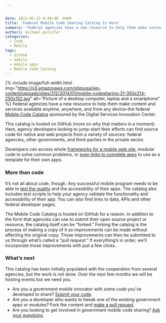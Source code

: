 ```yaml
---


date: 2013-05-13 6:49:40 -0400
title: 'Federal Mobile Code Sharing Catalog Is Here'
summary: 'Federal agencies have a new resource to help them make content and services available anytime, anywhere, and from any device&amp;#8211;the federal&nbsp;Mobile Code Catalog&nbsp;sponsored by the Digital Services Innovation Center. This catalog is hosted on GitHub (more on why that matters in a moment). Here,'
authors: michael-pulsifer
categories:
  - Code
  - Mobile
tags:
  - GitHub
  - mobile
  - mobile apps
  - Mobile Code Catalog
---
```


{% include image/full-width.html img="https://s3.amazonaws.com/sitesusa/wp-content/uploads/sites/212/2014/01/mobile-codesharing-21-350x214-250x152.jpg" alt="Picture of a desktop computer, laptop and a smartphone" %}
Federal agencies have a new resource to help them make content and services available anytime, anywhere, and from any device&#8211;the federal [Mobile Code Catalog](http://gsa.github.io/Mobile-Code-Catalog) sponsored by the Digital Services Innovation Center.

This catalog is hosted on GitHub (more on why that matters in a moment). Here, agency developers looking to jump-start their efforts can find source code for native and web projects from a variety of sources: federal agencies, other governments, and third-parties in the private sector.

Developers can access whole [frameworks for a mobile web site](http://gsa.github.io/Mobile-Code-Catalog/web_html.html), modular code to solve common problems, or [even links to complete apps](https://github.com/whitehouse/wh-app-ios) to use as a template for their own apps.

### More than code

It’s not all about code, though. Any successful mobile program needs to be able to [test the quality](http://gsa.github.io/Mobile-Code-Catalog/testing.html) and the accessibility of their apps.  The catalog also includes  test scripts to help your agency validate the functionality and accessibility of their app.  You can also find links to data, APIs and other federal developer pages.

The Mobile Code Catalog is hosted on GitHub for a reason. In addition to the form that agencies can use to submit their open source project or resource, the catalog itself can be “forked.” Forking the catalog is the process of making a copy of it so improvements can be made without affecting the original copy. Those improvements can then be submitted to us through what’s called a “pull request.” If everything’s in order, we&#8217;ll incorporate those improvements with just a few clicks.

### What&#8217;s next

This catalog has been initially populated with the cooperation from several agencies, but the work is not done. Over the next few months we will be hosting events but we need you.

  * Are you a government mobile innovator with some code you’ve developed to share? [Submit your code](http://gsa.github.io/Mobile-Code-Catalog/form.html).
  * Are you a developer who wants to tweak one of the existing government apps or modules? Fork the content and [make a pull request](https://github.com/GSA/Mobile-Code-Catalog/pulls?direction=desc&page=1&sort=created&state=open).
  * Are you looking to get involved in government mobile code sharing? [Ask your questions](https://github.com/GSA/Mobile-Code-Catalog/issues?labels=&milestone=&page=1&state=open).